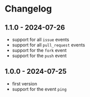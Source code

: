 # Changelog

## 1.1.0 - 2024-07-26

- support for all `issue` events
- support for all `pull_request` events
- support for the `fork` event
- support for the `push` event

## 1.0.0 - 2024-07-25

- first version
- support for the event `ping`
